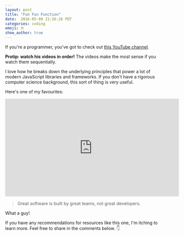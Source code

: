 ```yaml
---
layout: post
title: "Fun Fun Function"
date:  2016-05-09 21:26:26 PDT
categories: coding
emoji: 🤓
show_author: true
---
```


If you're a programmer, you've got to check out [this YouTube channel][fun-fun-function].

**Protip: watch his videos in order!** The videos make the most sense if you
watch them sequentially.

I love how he breaks down the underlying principles that power a lot of modern
JavaScript libraries and frameworks. If you don't have a rigorous
computer science background, this sort of thing is very useful.

Here's one of my favourites:
<div class="video">
    <iframe width="560" height="315" src="https://www.youtube.com/embed/OnCeaJdd_sY" frameborder="0" allowfullscreen></iframe>
</div>

> Great software is built by great teams, not great developers.

What a guy!

If you have any recommendations for resources like this one, I'm itching
to learn more. Feel free to share in the comments below. 👇

[fun-fun-function]: //www.youtube.com/channel/UCO1cgjhGzsSYb1rsB4bFe4Q
